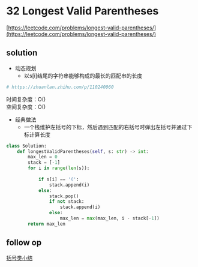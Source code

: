 # 32 Longest Valid Parentheses
[https://leetcode.com/problems/longest-valid-parentheses/](https://leetcode.com/problems/longest-valid-parentheses/)


## solution
- 动态规划
  - 以s[i]结尾的字符串能够构成的最长的匹配串的长度
```python
# https://zhuanlan.zhihu.com/p/110240060


```
时间复杂度：O() <br>
空间复杂度：O()


- 经典做法
  - 一个栈维护左括号的下标，然后遇到匹配的右括号时弹出左括号并通过下标计算长度

```python
class Solution:
    def longestValidParentheses(self, s: str) -> int:
        max_len = 0
        stack = [-1]
        for i in range(len(s)):
            
            if s[i] == '(':
                stack.append(i)
            else:
                stack.pop()
                if not stack:
                    stack.append(i)
                else:
                    max_len = max(max_len, i - stack[-1])
        return max_len        
```


## follow op

[括号类小结](../07_dfs/22%20Generate%20Parentheses.md)
